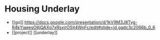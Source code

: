 # Housing Underlay

- [[go]] https://docs.google.com/presentation/d/1kV9M3J8Tyg-R4kYiaeesO6jQAXg7xRsxjrOSjt4WnFc/edit#slide=id.gadc3c2066b_0_6
- [[project]] [[underlay]]


